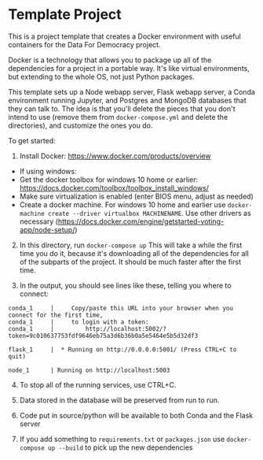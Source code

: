 # Template Project

This is a project template that creates a Docker environment with useful containers
for the Data For Democracy project.

Docker is a technology that allows you to package up all of the dependencies for a
project in a portable way. It's like virtual environments, but extending to the whole
OS, not just Python packages.

This template sets up a Node webapp server, Flask webapp server, a Conda environment running Jupyter,
and Postgres and MongoDB databases that they can talk to. The idea is that you'll delete the pieces
that you don't intend to use (remove them from `docker-compose.yml` and delete the directories), and
customize the ones you do.

To get started:

1. Install Docker: https://www.docker.com/products/overview
 * If using windows:
 * Get the docker toolbox for windows 10 home or earlier: https://docs.docker.com/toolbox/toolbox_install_windows/
 * Make sure virtualization is enabled (enter BIOS menu, adjust as needed)
 * Create a docker machine. For windows 10 home and earlier use `docker-machine create --driver virtualbox MACHINENAME`. Use other drivers as necessary (https://docs.docker.com/engine/getstarted-voting-app/node-setup/)
2. In this directory, run `docker-compose up`
   This will take a while the first time you do it, because it's downloading
   all of the dependencies for all of the subparts of the project. It should
   be much faster after the first time.

3. In the output, you should see lines like these, telling you where to connect:
```
conda_1     |     Copy/paste this URL into your browser when you connect for the first time,
conda_1     |     to login with a token:
conda_1     |         http://localhost:5002/?token=9c010637753fdf9646eb75a3d6b36b0a5e5464e5b5d32df3

flask_1     |  * Running on http://0.0.0.0:5001/ (Press CTRL+C to quit)

node_1      | Running on http://localhost:5003
```

4. To stop all of the running services, use CTRL+C.

5. Data stored in the database will be preserved from run to run.

6. Code put in source/python will be available to both Conda and the Flask server

7. If you add something to `requirements.txt` or `packages.json` use `docker-compose up --build` to
pick up the new dependencies
